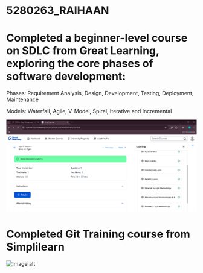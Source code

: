 # 5280263_RAIHAAN

# Completed a beginner-level course on SDLC from Great Learning, exploring the core phases of software development:

Phases: Requirement Analysis, Design, Development, Testing, Deployment, Maintenance

Models: Waterfall, Agile, V-Model, Spiral, Iterative and Incremental

![imaga alt](https://github.com/RaihaanAman/5280263_RAIHAAN/blob/0ab730a8f2f84c9a41cfcff00901e5831bab412a/SDLC/5280263_RAIHAAN_GreatLearning_SDLC.png)

# Completed Git Training course from Simplilearn

![image alt](https://github.com/RaihaanAman/5280263_RAIHAAN/blob/15f82a09e5c399c8a5f0768b8d8f6697243584fa/Git/5280263_RAIHAAN_Simplilearn.png)
